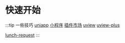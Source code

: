 # 快速开始

:::tip 一些技巧
[uniapp](https://uniapp.dcloud.net.cn/)
[小程序](https://nativesupport.dcloud.net.cn/#)
[插件市场](https://ext.dcloud.net.cn/)
[uview](https://www.uviewui.com/)
[uview-plus](https://uiadmin.net/uview-plus/components/intro.html)

[lunch-request](https://www.quanzhan.co/luch-request/handbook/)
:::
